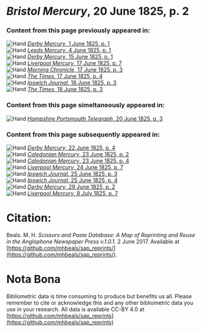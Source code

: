 # *Bristol Mercury*, 20 June 1825, p. 2  
  
### Content from this page previously appeared in:  
![Hand](http://scissorsandpaste.net/wp-content/uploads/2017/06/smallhandpointer.png) [*Derby Mercury*, 1 June 1825, p. 1](https://mhbeals.github.io/sap_html/Derby-Mercury/Derby-Mercury-1-June-1825-p-1)  
![Hand](http://scissorsandpaste.net/wp-content/uploads/2017/06/smallhandpointer.png) [*Leeds Mercury*, 4 June 1825, p. 1](https://mhbeals.github.io/sap_html/Leeds-Mercury/Leeds-Mercury-4-June-1825-p-1)  
![Hand](http://scissorsandpaste.net/wp-content/uploads/2017/06/smallhandpointer.png) [*Derby Mercury*, 15 June 1825, p. 1](https://mhbeals.github.io/sap_html/Derby-Mercury/Derby-Mercury-15-June-1825-p-1)  
![Hand](http://scissorsandpaste.net/wp-content/uploads/2017/06/smallhandpointer.png) [*Liverpool Mercury*, 17 June 1825, p. 7](https://mhbeals.github.io/sap_html/Liverpool-Mercury/Liverpool-Mercury-17-June-1825-p-7)  
![Hand](http://scissorsandpaste.net/wp-content/uploads/2017/06/smallhandpointer.png) [*Morning Chronicle*, 17 June 1825, p. 3](https://mhbeals.github.io/sap_html/Morning-Chronicle/Morning-Chronicle-17-June-1825-p-3)  
![Hand](http://scissorsandpaste.net/wp-content/uploads/2017/06/smallhandpointer.png) [*The Times*, 17 June 1825, p. 4](https://mhbeals.github.io/sap_html/The-Times/The-Times-17-June-1825-p-4)  
![Hand](http://scissorsandpaste.net/wp-content/uploads/2017/06/smallhandpointer.png) [*Ipswich Journal*, 18 June 1825, p. 3](https://mhbeals.github.io/sap_html/Ipswich-Journal/Ipswich-Journal-18-June-1825-p-3)  
![Hand](http://scissorsandpaste.net/wp-content/uploads/2017/06/smallhandpointer.png) [*The Times*, 18 June 1825, p. 3](https://mhbeals.github.io/sap_html/The-Times/The-Times-18-June-1825-p-3)  
  
### Content from this page simeltaneously appeared in:  
![Hand](http://scissorsandpaste.net/wp-content/uploads/2017/06/smallhandpointer.png) [*Hampshire Portsmouth Telegraph*, 20 June 1825, p. 3](https://mhbeals.github.io/sap_html/Hampshire-Portsmouth-Telegraph/Hampshire-Portsmouth-Telegraph-20-June-1825-p-3)  
  
### Content from this page subsequently appeared in:  
![Hand](http://scissorsandpaste.net/wp-content/uploads/2017/06/smallhandpointer.png) [*Derby Mercury*, 22 June 1825, p. 4](https://mhbeals.github.io/sap_html/Derby-Mercury/Derby-Mercury-22-June-1825-p-4)  
![Hand](http://scissorsandpaste.net/wp-content/uploads/2017/06/smallhandpointer.png) [*Caledonian Mercury*, 23 June 1825, p. 2](https://mhbeals.github.io/sap_html/Caledonian-Mercury/Caledonian-Mercury-23-June-1825-p-2)  
![Hand](http://scissorsandpaste.net/wp-content/uploads/2017/06/smallhandpointer.png) [*Caledonian Mercury*, 23 June 1825, p. 4](https://mhbeals.github.io/sap_html/Caledonian-Mercury/Caledonian-Mercury-23-June-1825-p-4)  
![Hand](http://scissorsandpaste.net/wp-content/uploads/2017/06/smallhandpointer.png) [*Liverpool Mercury*, 24 June 1825, p. 7](https://mhbeals.github.io/sap_html/Liverpool-Mercury/Liverpool-Mercury-24-June-1825-p-7)  
![Hand](http://scissorsandpaste.net/wp-content/uploads/2017/06/smallhandpointer.png) [*Ipswich Journal*, 25 June 1825, p. 3](https://mhbeals.github.io/sap_html/Ipswich-Journal/Ipswich-Journal-25-June-1825-p-3)  
![Hand](http://scissorsandpaste.net/wp-content/uploads/2017/06/smallhandpointer.png) [*Ipswich Journal*, 25 June 1825, p. 4](https://mhbeals.github.io/sap_html/Ipswich-Journal/Ipswich-Journal-25-June-1825-p-4)  
![Hand](http://scissorsandpaste.net/wp-content/uploads/2017/06/smallhandpointer.png) [*Derby Mercury*, 29 June 1825, p. 2](https://mhbeals.github.io/sap_html/Derby-Mercury/Derby-Mercury-29-June-1825-p-2)  
![Hand](http://scissorsandpaste.net/wp-content/uploads/2017/06/smallhandpointer.png) [*Liverpool Mercury*, 8 July 1825, p. 7](https://mhbeals.github.io/sap_html/Liverpool-Mercury/Liverpool-Mercury-8-July-1825-p-7)  


# Citation: 

Beals. M. H. *Scissors and Paste Database: A Map of Reprinting and Reuse in the Anglophone Newspaper Press v.1.0.1.* 2 June 2017. Available at [https://github.com/mhbeals/sap_reprints/](https://github.com/mhbeals/sap_reprints/). 

# Nota Bona

Bibliometric data is time consuming to produce but benefits us all. Please remember to cite or acknowledge this and any other bibliometric data you use in your research. All data is available CC-BY 4.0 at [https://github.com/mhbeals/sap_reprints](https://github.com/mhbeals/sap_reprints)